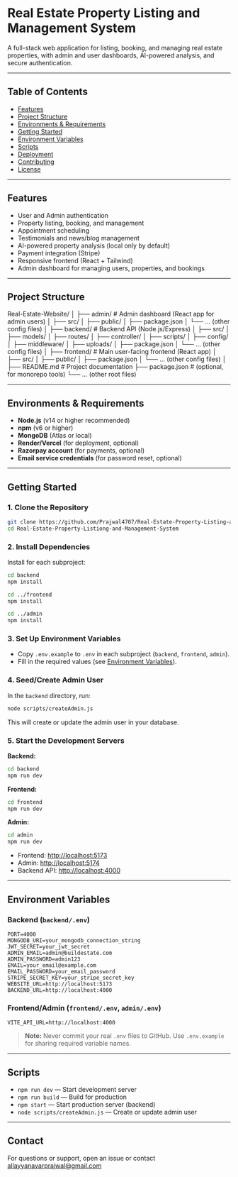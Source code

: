 # Real Estate Property Listing and Management System

A full-stack web application for listing, booking, and managing real estate properties, with admin and user dashboards, AI-powered analysis, and secure authentication.

---

## Table of Contents

- [Features](#features)
- [Project Structure](#project-structure)
- [Environments & Requirements](#environments--requirements)
- [Getting Started](#getting-started)
- [Environment Variables](#environment-variables)
- [Scripts](#scripts)
- [Deployment](#deployment)
- [Contributing](#contributing)
- [License](#license)

---

## Features

- User and Admin authentication
- Property listing, booking, and management
- Appointment scheduling
- Testimonials and news/blog management
- AI-powered property analysis (local only by default)
- Payment integration (Stripe)
- Responsive frontend (React + Tailwind)
- Admin dashboard for managing users, properties, and bookings

---

## Project Structure

Real-Estate-Website/
│
├── admin/                # Admin dashboard (React app for admin users)
│   ├── src/
│   ├── public/
│   ├── package.json
│   └── ... (other config files)
│
├── backend/              # Backend API (Node.js/Express)
│   ├── src/
│   ├── models/
│   ├── routes/
│   ├── controller/
│   ├── scripts/
│   ├── config/
│   ├── middleware/
│   ├── uploads/
│   ├── package.json
│   └── ... (other config files)
│
├── frontend/             # Main user-facing frontend (React app)
│   ├── src/
│   ├── public/
│   ├── package.json
│   └── ... (other config files)
│
├── README.md             # Project documentation
├── package.json          # (optional, for monorepo tools)
└── ... (other root files)

---

## Environments & Requirements

- **Node.js** (v14 or higher recommended)
- **npm** (v6 or higher)
- **MongoDB** (Atlas or local)
- **Render/Vercel** (for deployment, optional)
- **Razorpay account** (for payments, optional)
- **Email service credentials** (for password reset, optional)

---

## Getting Started

### 1. Clone the Repository

```sh
git clone https://github.com/Prajwal4707/Real-Estate-Property-Listing-and-Management-System.git
cd Real-Estate-Property-Listiong-and-Management-System
```

### 2. Install Dependencies

Install for each subproject:

```sh
cd backend
npm install

cd ../frontend
npm install

cd ../admin
npm install
```

### 3. Set Up Environment Variables

- Copy `.env.example` to `.env` in each subproject (`backend`, `frontend`, `admin`).
- Fill in the required values (see [Environment Variables](#environment-variables)).

### 4. Seed/Create Admin User

In the `backend` directory, run:

```sh
node scripts/createAdmin.js
```

This will create or update the admin user in your database.

### 5. Start the Development Servers

**Backend:**
```sh
cd backend
npm run dev
```

**Frontend:**
```sh
cd frontend
npm run dev
```

**Admin:**
```sh
cd admin
npm run dev
```

- Frontend: [http://localhost:5173](http://localhost:5173)
- Admin: [http://localhost:5174](http://localhost:5174)
- Backend API: [http://localhost:4000](http://localhost:4000)

---

## Environment Variables

### **Backend (`backend/.env`)**

```env
PORT=4000
MONGODB_URI=your_mongodb_connection_string
JWT_SECRET=your_jwt_secret
ADMIN_EMAIL=admin@buildestate.com
ADMIN_PASSWORD=admin123
EMAIL=your_email@example.com
EMAIL_PASSWORD=your_email_password
STRIPE_SECRET_KEY=your_stripe_secret_key
WEBSITE_URL=http://localhost:5173
BACKEND_URL=http://localhost:4000
```

### **Frontend/Admin (`frontend/.env`, `admin/.env`)**

```env
VITE_API_URL=http://localhost:4000
```

> **Note:** Never commit your real `.env` files to GitHub. Use `.env.example` for sharing required variable names.

---

## Scripts

- `npm run dev` — Start development server
- `npm run build` — Build for production
- `npm start` — Start production server (backend)
- `node scripts/createAdmin.js` — Create or update admin user

---

## Contact

For questions or support, open an issue or contact allayyanavarprajwal@gmail.com

